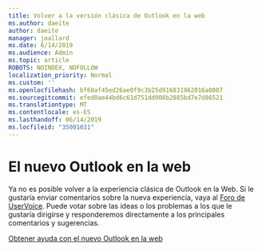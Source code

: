 ```yaml
---
title: Volver a la versión clásica de Outlook en la web
ms.author: daeite
author: daeite
manager: joallard
ms.date: 6/14/2019
ms.audience: Admin
ms.topic: article
ROBOTS: NOINDEX, NOFOLLOW
localization_priority: Normal
ms.custom: ''
ms.openlocfilehash: bf60af45ed26ae0f9c3b25d916831962016a0807
ms.sourcegitcommit: efed0ae44bd6c61d751dd008b2885bd7e7d86521
ms.translationtype: MT
ms.contentlocale: es-ES
ms.lasthandoff: 06/14/2019
ms.locfileid: "35001031"
---
```

# <a name="the-new-outlook-on-the-web"></a>El nuevo Outlook en la web

Ya no es posible volver a la experiencia clásica de Outlook en la Web. Si le gustaría enviar comentarios sobre la nueva experiencia, vaya al [Foro de UserVoice](https://outlook.uservoice.com/forums/313228--outlook-on-the-web-office-365). Puede votar sobre las ideas o los problemas a los que le gustaría dirigirse y responderemos directamente a los principales comentarios y sugerencias.

[Obtener ayuda con el nuevo Outlook en la web](https://support.office.com/article/017014cd-2ad0-41ab-8473-6bd8c349d4f8)